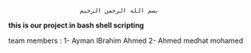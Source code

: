                         بسم الله الرحمن الرحيم    

__this is our project in bash shell scripting__

team members :
       1- Ayman IBrahim Ahmed 
       2- Ahmed medhat  mohamed
